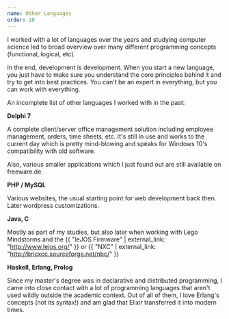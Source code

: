 ```yaml
---
name: Other Languages
order: 10
---
```


I worked with a lot of languages over the years and studying computer science
led to broad overview over many different programming concepts (functional, logical, etc).

In the end, development is development. When you start a new language, you just have to
make sure you understand the core principles behind it and try to get into
best practices. You can't be an expert in everything, but you can work with everything.

An incomplete list of other languages I worked with in the past:

**Delphi 7**

A complete client/server office management solution including employee management,
orders, time sheets, etc.
It's still in use and works to the current day which is pretty mind-blowing and speaks
for Windows 10's compatibility with old software.

Also, various smaller applications which I just found out are still available on freeware.de.

**PHP / MySQL**

Various websites, the usual starting point for web development back then.
Later wordpress customizations.

**Java, C**

Mostly as part of my studies, but also later when working with Lego Mindstorms and the
{{ "leJOS Firmware" | external_link: "http://www.lejos.org/" }}
or {{ "NXC" | external_link: "http://bricxcc.sourceforge.net/nbc/" }}

**Haskell, Erlang, Prolog**

Since my master's degree was in declarative and distributed programming, I came
into close contact with a lot of programming languages that aren't used wildly outside
the academic context. Out of all of them, I love Erlang's concepts (not its syntax!)
and am glad that Elixir transferred it into modern times.
